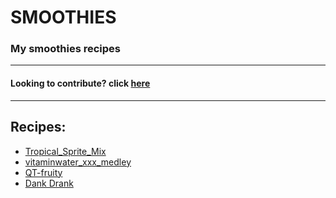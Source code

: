 # SMOOTHIES
### My smoothies recipes
<hr>

#### Looking to contribute? click [here](how_to_contribute.md)

<hr>

## Recipes:
- [Tropical_Sprite_Mix](Tropical_Sprite_Mix/README.md)
- [vitaminwater_xxx_medley](vitaminwater_xxx_medley/README.md)
- [QT-fruity](QT-fruity/README.md)
- [Dank Drank](dank-drank/README.md)